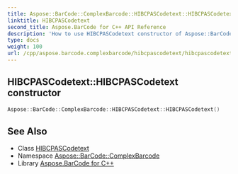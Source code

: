 ```yaml
---
title: Aspose::BarCode::ComplexBarcode::HIBCPASCodetext::HIBCPASCodetext constructor
linktitle: HIBCPASCodetext
second_title: Aspose.BarCode for C++ API Reference
description: 'How to use HIBCPASCodetext constructor of Aspose::BarCode::ComplexBarcode::HIBCPASCodetext class in C++.'
type: docs
weight: 100
url: /cpp/aspose.barcode.complexbarcode/hibcpascodetext/hibcpascodetext/
---
```

## HIBCPASCodetext::HIBCPASCodetext constructor




```cpp
Aspose::BarCode::ComplexBarcode::HIBCPASCodetext::HIBCPASCodetext()
```

## See Also

* Class [HIBCPASCodetext](../)
* Namespace [Aspose::BarCode::ComplexBarcode](../../)
* Library [Aspose.BarCode for C++](../../../)
